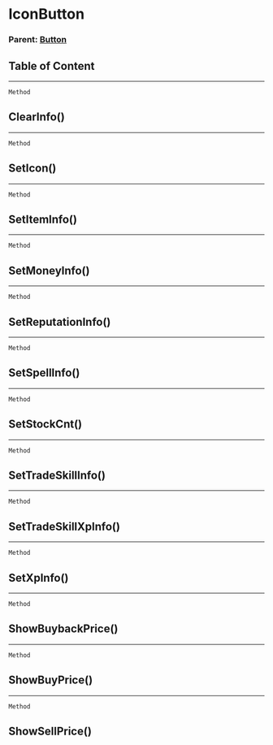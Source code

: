 IconButton
==========

### Parent: [Button](../WindowControls/Button.html)

Table of Content
---------------- 

<!-- toc -->

------------------------------------------------------------------------

`Method`

ClearInfo()
-----------

------------------------------------------------------------------------

`Method`

SetIcon()
---------

------------------------------------------------------------------------

`Method`

SetItemInfo()
-------------

------------------------------------------------------------------------

`Method`

SetMoneyInfo()
--------------

------------------------------------------------------------------------

`Method`

SetReputationInfo()
-------------------

------------------------------------------------------------------------

`Method`

SetSpellInfo()
--------------

------------------------------------------------------------------------

`Method`

SetStockCnt()
-------------

------------------------------------------------------------------------

`Method`

SetTradeSkillInfo()
-------------------

------------------------------------------------------------------------

`Method`

SetTradeSkillXpInfo()
---------------------

------------------------------------------------------------------------

`Method`

SetXpInfo()
-----------

------------------------------------------------------------------------

`Method`

ShowBuybackPrice()
------------------

------------------------------------------------------------------------

`Method`

ShowBuyPrice()
--------------

------------------------------------------------------------------------

`Method`

ShowSellPrice()
---------------
